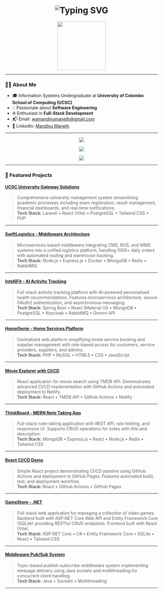 <h1 align="center">
  <img src="https://readme-typing-svg.demolab.com?font=Fira+Code&size=26&pause=1000&color=00BFFF&center=true&vCenter=true&width=600&lines=Hi,+I'm+Mandinu+Maneth;IS+Undergraduate+at+UCSC;Software+Engineer+%7C+Problem+Solver" alt="Typing SVG" />
</h1>

<p align="center">
  <img src="https://user-images.githubusercontent.com/105813175/234852778-5b77790d-e3c1-4d21-a12a-7a2cd4d1a8a0.gif" height="160" />
</p>

---

### 👨‍💻 About Me
- 🎓 Information Systems Undergraduate at **University of Colombo School of Computing (UCSC)**
- 💡 Passionate about **Software Engineering**
- 🌐 Enthusiast in **Full-Stack Development**  
- 📬 Email: [wamandinumaneth@gmail.com](mailto:wamandinumaneth@gmail.com)
- 🔗 LinkedIn: [Mandinu Maneth](https://www.linkedin.com/in/mandinu-maneth-176074356/)

---

<p align="center">
  <img src="https://skillicons.dev/icons?i=java,javascript,typescript,c,dotnet" />
</p>

<p align="center">
  <img src="https://skillicons.dev/icons?i=laravel,react,nextjs,nodejs,express,spring" />
</p>

<p align="center">
  <img src="https://skillicons.dev/icons?i=mysql,postgres,mongodb,sqlite,docker,git,tailwind,redis,rabbitmq" />
</p>



---

### 🚀 Featured Projects

####  [UCSC University Gateway Solutions](https://github.com/ucsc-ugs) 
> Comprehensive university management system streamlining academic processes including exam registration, result management, financial dashboards, and real-time notifications.  
> **Tech Stack:** Laravel • React (Vite) • PostgreSQL • Tailwind CSS • PHP

---

####  [SwiftLogistics - Middleware Architecture](https://github.com/MalinEkanayake31/SwiftLogistics) 
> Microservices-based middleware integrating CMS, ROS, and WMS systems into a unified logistics platform, handling 1000+ daily orders with automated routing and warehouse tracking.  
> **Tech Stack:** Node.js • Express.js • Docker • MongoDB • Redis • RabbitMQ

---

####  [IntelliFit - AI Activity Tracking](https://github.com/mandinumaneth/intellifit-fitness-track)
> Full-stack activity tracking platform with AI-powered personalized health recommendations. Features microservices architecture, secure OAuth2 authentication, and asynchronous messaging.  
> **Tech Stack:** Spring Boot • React (Material UI) • MongoDB • PostgreSQL • Keycloak • RabbitMQ • Gemini API

---

####  [HomeGenie - Home Services Platform](https://github.com/shashithucsc/Homegenie)
> Centralized web platform simplifying home service booking and supplier management with role-based access for customers, service providers, suppliers, and admins.  
> **Tech Stack:** PHP • MySQL • HTML5 • CSS • JavaScript

---

####  [Movie Explorer with CI/CD](https://github.com/mandinumaneth/React-Movie-search) 
> React application for movie search using TMDB API. Demonstrates advanced CI/CD implementation with GitHub Actions and automated deployment to Netlify.  
> **Tech Stack:** React • TMDB API • GitHub Actions • Netlify

---

####  [ThinkBoard - MERN Note Taking App](https://github.com/mandinumaneth/MERNthinkboard)
> Full-stack note-taking application with REST API, rate limiting, and responsive UI. Supports CRUD operations for notes with title and description.  
> **Tech Stack:** MongoDB • Express.js • React • Node.js • Redis • Tailwind CSS

---

####  [React CI/CD Demo](https://github.com/mandinumaneth/reactcicd) 
> Simple React project demonstrating CI/CD pipeline using GitHub Actions and deployment to GitHub Pages. Features automated build, test, and deployment workflow.  
> **Tech Stack:** React • GitHub Actions • GitHub Pages

---

#### [GameStore - .NET](https://github.com/mandinumaneth/game-store-NET)
> Full-stack web application for managing a collection of video games. Backend built with ASP.NET Core Web API and Entity Framework Core (SQLite) providing RESTful CRUD endpoints. Frontend built with React (Vite).  
> **Tech Stack:** ASP.NET Core • C# • Entity Framework Core • SQLite • React • Tailwind CSS  

---


####  [Middleware Pub/Sub System](https://github.com/binuralk/middleware-pubsub)
> Topic-based publish-subscribe middleware system implementing message delivery using Java sockets and multithreading for concurrent client handling.  
> **Tech Stack:** Java • Sockets • Multithreading


---
